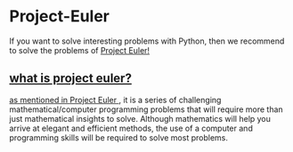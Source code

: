 # Project-Euler
If you want to solve interesting problems with Python, then we recommend to solve the problems of <a href="https://projecteuler.net/"> Project Euler!
## what is project euler?
  
  as mentioned in  <a href="https://projecteuler.net/"> Project Euler </a>, it is a series of challenging mathematical/computer programming problems that will require more than just mathematical insights to solve. Although mathematics will help you arrive at elegant and efficient methods, the use of a computer and programming skills will be required to solve most problems.
